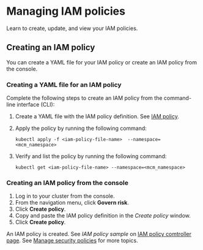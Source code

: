 # Managing IAM policies 

Learn to create, update, and view your IAM policies.

## Creating an IAM policy

You can create a YAML file for your IAM policy or create an IAM policy from the console.

### Creating a YAML file for an IAM policy

Complete the following steps to create an IAM policy from the command-line interface (CLI):

1. Create a YAML file with the IAM policy definition. See [IAM policy](#iam-policy).

2. Apply the policy by running the following command:

   ```
   kubectl apply -f <iam-policy-file-name>  --namespace=<mcm_namespace>
   ```

3. Verify and list the policy by running the following command:

   ```
   kubectl get <iam-policy-file-name> --namespace=<mcm_namespace>
   ```

### Creating an IAM policy from the console

1. Log in to your cluster from the console.
2. From the navigation menu, click **Govern risk**.
3. Click **Create policy**.
4. Copy and paste the IAM policy definition in the _Create policy_ window.
5. Click **Create policy**.  

An IAM policy is created. See _IAM policy sample_ on [IAM policy comtroller page](iam_policy_ctrl.md). See [Manage security policies](manage_policy_overview.md) for more topics.
